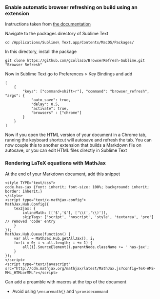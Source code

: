 

### Enable automatic browser refreshing on build using an extension

Instructions taken from [the documentation](http://gcollazo.github.io/BrowserRefresh-Sublime/)

Navigate to the packages directory of Sublime Text

	cd /Applications/Sublime\ Text.app/Contents/MacOS/Packages/

In this directory, install the package

	git clone https://github.com/gcollazo/BrowserRefresh-Sublime.git "Browser Refresh"

Now in Sublime Text go to Preferences > Key Bindings and add

	[
	    {
	        "keys": ["command+shift+r"], "command": "browser_refresh", "args": {
	            "auto_save": true,
	            "delay": 0.5,
	            "activate": true,
	            "browsers" : ["chrome"]
	        }
	    }
	]

Now if you open the HTML version of your document in a Chrome tab, running the keyboard shortcut will autosave and refresh the tab. You can now couple this to another extension that builds a Markdown file on autosave, or you can edit HTML files directly in Sublime Text


### Rendering LaTeX equations with MathJax

At the end of your Markdown document, add this snippet

	<style TYPE="text/css">
	code.has-jax {font: inherit; font-size: 100%; background: inherit; border: inherit;}
	</style>
	<script type="text/x-mathjax-config">
	MathJax.Hub.Config({
	    tex2jax: {
	        inlineMath: [['$','$'], ['\\(','\\)']],
	        skipTags: ['script', 'noscript', 'style', 'textarea', 'pre'] // removed 'code' entry
	    }
	});
	MathJax.Hub.Queue(function() {
	    var all = MathJax.Hub.getAllJax(), i;
	    for(i = 0; i < all.length; i += 1) {
	        all[i].SourceElement().parentNode.className += ' has-jax';
	    }
	});
	</script>
	<script type="text/javascript" src="http://cdn.mathjax.org/mathjax/latest/MathJax.js?config=TeX-AMS-MML_HTMLorMML"></script>

Can add a preamble with macros at the top of the document
+ Avoid using `\ensuremath{}` and `\providecommand`